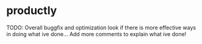 # productly
TODO:
Overall buggfix and optimization look if there is more effective ways in doing what ive done...
Add more comments to explain what ive done!
